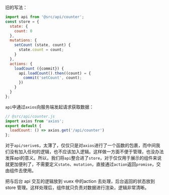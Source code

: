 旧的写法：
```javascript
import api from '@src/api/counter';
const store = {
  state: {
    count: 0
  },
  mutations: {
    setCount (state, count) {
      state.count = count;
    }
  },
  actions: {
    loadCount ({commit}) {
      api.loadCount().then((count) = {
        commit('setCount', count);
      })
    }
  }
};
```

`api`中通过`axios`向服务端发起请求获取数据：

```javascript
// @src/api/counter.js
import axios from 'axios';
export default {
  loadCount: () => axios.get('/api/counter')
};
```
对于`api/serive`s，太薄了，仅仅只是对`axios`进行了一个函数的包裹，而中间我们没有加入任何的逻辑，也不应该加入逻辑。这样做一方面不便于管理，也没办法发挥api的意义。所以，我们将`api`整合进了`store`，对于仅仅用于展示的组件来说就更加便利了，不需要定义`state`、`mutation`，直接通过`action`返回`promise`，交由组件去使用。

把与后台 api 交互的逻辑放到 vuex 中的action 去处理，后台返回的状态放到 store 管理。这样处理后，组件就只负责对数据进行渲染，逻辑非常清晰。
